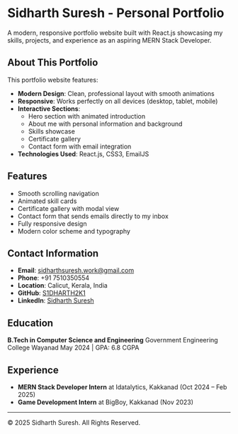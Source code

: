 # Sidharth Suresh - Personal Portfolio

A modern, responsive portfolio website built with React.js showcasing my skills, projects, and experience as an aspiring MERN Stack Developer.

## About This Portfolio

This portfolio website features:

- **Modern Design**: Clean, professional layout with smooth animations
- **Responsive**: Works perfectly on all devices (desktop, tablet, mobile)
- **Interactive Sections**:
  - Hero section with animated introduction
  - About me with personal information and background
  - Skills showcase
  - Certificate gallery
  - Contact form with email integration
- **Technologies Used**: React.js, CSS3, EmailJS

## Features

- Smooth scrolling navigation
- Animated skill cards
- Certificate gallery with modal view
- Contact form that sends emails directly to my inbox
- Fully responsive design
- Modern color scheme and typography

## Contact Information

- **Email**: sidharthsuresh.work@gmail.com
- **Phone**: +91 7510350554
- **Location**: Calicut, Kerala, India
- **GitHub**: [S1DHARTH2K1](https://github.com/S1DHARTH2K1)
- **LinkedIn**: [Sidharth Suresh](https://www.linkedin.com/in/sidharth-suresh-68665a337/)

## Education

**B.Tech in Computer Science and Engineering**
Government Engineering College Wayanad
May 2024 | GPA: 6.8 CGPA

## Experience

- **MERN Stack Developer Intern** at Idatalytics, Kakkanad (Oct 2024 – Feb 2025)
- **Game Development Intern** at BigBoy, Kakkanad (Nov 2023)

---

© 2025 Sidharth Suresh. All Rights Reserved.
